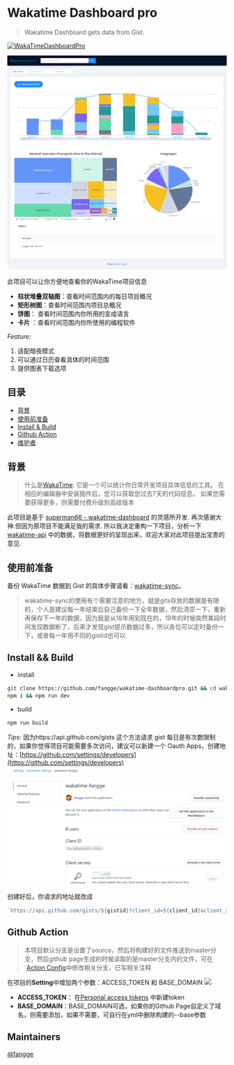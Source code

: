 # Wakatime Dashboard pro

> Wakatime Dashboard gets data from Gist.

[![WakaTimeDashboardPro](https://img.shields.io/website-WakatimeDashbordPro-down-green-red/http/shields.io.svg)](https://wakatime.mrfangge.com/)

![banner](/img/banner.jpg)

此项目可以让你方便地查看你的WakaTime项目信息

- **柱状堆叠双轴图**：查看时间范围内的每日项目概况 
- **矩形树图**：查看时间范围内项目总概况
- **饼图**： 查看时间范围内你所用的变成语言
- **卡片** ：查看时间范围内你所使用的编程软件

*Feature:*
1. 适配暗夜模式
2. 可以通过日历查看具体的时间范围
3. 提供图表下载选项

## 目录

- [背景](#背景)
- [使用前准备](#使用前准备)
- [Install & Build](#install--build)
- [Github Action](#githubaction)
- [维护者](#维护者)


## 背景

> 什么是[WakaTime](https://wakatime.com/): 它是一个可以统计你日常开发项目具体信息的工具。 在相应的编辑器中安装插件后，您可以获取您过去7天的代码信息。 如果您需要获得更多，则需要付费升级到高级版本

此项目是基于 [superman66 - wakatime-dashboard](https://github.com/superman66/wakatime-dashboard) 的灵感所开发. 再次感谢大神.但因为原项目不能满足我的需求. 所以我决定重构一下项目，分析一下 [wakatime-api](https://wakatime.com/developers) 中的数据，将数据更好的呈现出来，欢迎大家对此项目提出宝贵的意见.

## 使用前准备

 备份 WakaTime 数据到 Gist 的具体步骤请看：[wakatime-sync](https://github.com/superman66/wakatime-sync)。

> wakatime-sync的使用有个需要注意的地方，就是gits存放的数据是有限的，个人是建议每一年结束后自己备份一下全年数据，然后清空一下，重新再保存下一年的数据，因为我是从18年用到现在的，19年的时候突然某段时间发现数据断了，后来才发现gist提示数据过多，所以各位可以定时备份一下，或者每一年用不同的gistid也可以
## Install && Build

- install
```bash
git clone https://github.com/fangge/wakatime-dashboardpro.git && cd wakatime-dashboardv2
npm i && npm run dev
```
-  build
```bash
npm run build
```

*Tips:* 因为https://api.github.com/gists 这个方法请求 gist 每日是有次数限制的，如果你觉得项目可能需要多次访问，建议可以新建一个 Oauth Apps，创建地址：[https://github.com/settings/developers](https://github.com/settings/developers)
![创建](/img/secres.png)

创建好后，你请求的地址就改成

```javascript
`https://api.github.com/gists/${gistid}?client_id=${client_id}&client_secret={$client_secret}`;
```


## Github Action

> 本项目默认分支是设置了source，然后将构建好的文件推送到master分支，然后github page生成的时候读取的是master分支内的文件，可在`[Action Config](https://github.com/fangge/wakatime-dashboard-pro/blob/source/.github/workflows/main.yml)中修改相关分支，已写相关注释

在项目的**Setting**中增加两个参数：ACCESS_TOKEN 和 BASE_DOMAIN
![](https://diy-assets.msstatic.com/mrfangge/sc2.jpg)
- **ACCESS_TOKEN**： 在[Personal access tokens](https://github.com/settings/tokens) 中新建token
- **BASE_DOMAIN**：BASE_DOMAIN可选，如果你的Github Page自定义了域名，则需要添加，如果不需要，可自行在yml中删除构建的--base参数


## Maintainers

[@fangge](https://github.com/fangge)


